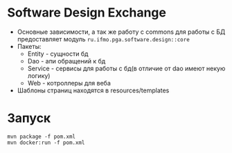 # Software Design Exchange
- Основные зависимости, а так же работу с commons для работы с БД предоставляет модуль `ru.ifmo.pga.software.design::core`
- Пакеты:
    - Entity - сущности бд
    - Dao - апи обращений к бд
    - Service - сервисы для работы с бд(в отличие от dao имеют некую логику)
    - Web - котроллеры для веба
- Шаблоны страниц находятся в resources/templates

# Запуск
```
mvn package -f pom.xml
mvn docker:run -f pom.xml
```
